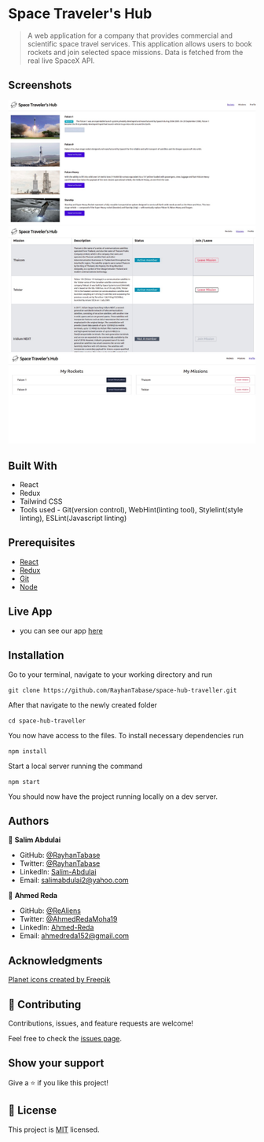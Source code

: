
# Space Traveler's Hub
> A web application for a company that provides commercial and scientific space travel services. This application allows users to book rockets and join selected space missions. Data is fetched from the real live SpaceX API.

## Screenshots
![Rockets Page](./screenshots/rockets.jpeg)
![Missions Page](./screenshots/missions.jpeg)
![Profile Page](./screenshots/profile.jpeg)


## Built With
- React
- Redux
- Tailwind CSS
- Tools used - Git(version control), WebHint(linting tool), Stylelint(style linting), ESLint(Javascript linting)

## Prerequisites
 - [React](https://reactjs.org/docs/getting-started.html)
 - [Redux](https://redux.js.org/tutorials/quick-start)
 - [Git](https://git-scm.com/downloads)
 - [Node](https://nodejs.org/en/download/)


 ## Live App

 - you can see our app <a href="https://space-hub-traveler.herokuapp.com/" target="_blank">here</a>

## Installation

Go to your terminal, navigate to your working directory and run

`git clone https://github.com/RayhanTabase/space-hub-traveller.git`

After that navigate to the newly created folder

`cd space-hub-traveller`

You now have access to the files.
To install necessary dependencies run

`npm install`

Start a local server running the command

`npm start`

You should now have the project running locally on a dev server.

## Authors

👤 **Salim Abdulai**

- GitHub: [@RayhanTabase](https://github.com/RayhanTabase)
- Twitter: [@RayhanTabase](https://twitter.com/@RayhanTabase)
- LinkedIn: [Salim-Abdulai](https://linkedin.com/in/salimabdulai)
- Email: salimabdulai2@yahoo.com

👤 **Ahmed Reda**

- GitHub: [@ReAliens](https://github.com/ReAliens)
- Twitter: [@AhmedRedaMoha19](https://twitter.com/AhmedRedaMoha19)
- LinkedIn: [Ahmed-Reda](https://www.linkedin.com/in/armali/)
- Email: ahmedreda152@gmail.com


## Acknowledgments

[Planet icons created by Freepik](https://www.flaticon.com/free-icons/planet)


## 🤝 Contributing

Contributions, issues, and feature requests are welcome!

Feel free to check the [issues page](../../issues/).

## Show your support

Give a ⭐️ if you like this project!

## 📝 License

This project is [MIT](./MIT.md) licensed.
